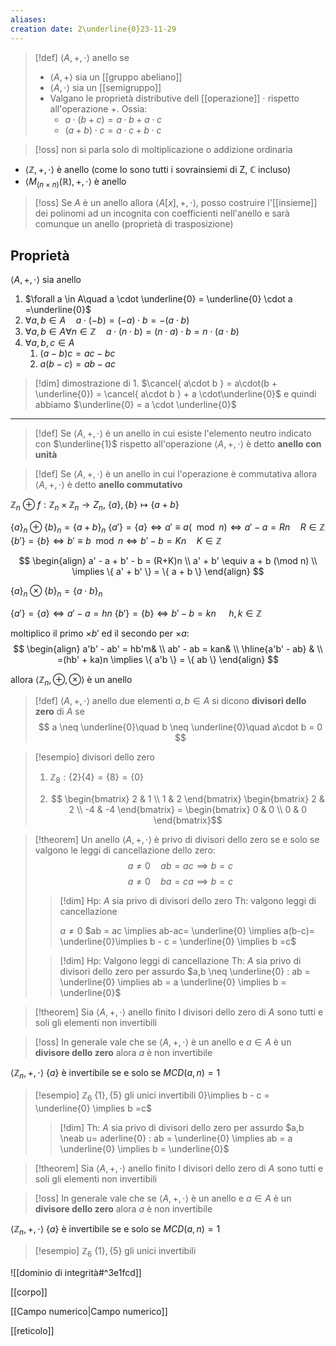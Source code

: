 ```yaml
---
aliases: 
creation date: 2\underline{0}23-11-29
---
```


>[!def]
>$\left< A, +, \cdot \right>$ anello se
>- $\left< A, + \right>$ sia un [[gruppo abeliano]]
>- $\left< A, \cdot \right>$ sia un [[semigruppo]]
>- Valgano le proprietà distributive dell [[operazione]] $\cdot$ rispetto all'operazione $+$. Ossia:
>	- $a \cdot( b + c) = a\cdot b + a\cdot c$
>	- $(a + b) \cdot c = a \cdot c + b \cdot c$


>[!oss]
>non si parla solo di moltiplicazione o addizione ordinaria 

- $\left< \mathbb{Z}, +, \cdot \right>$ è anello (come lo sono tutti i sovrainsiemi di Z, $\mathbb{C}$ incluso)
- $\left< M_{(n\times n)}(\mathbb{R}), +, \cdot \right>$ è anello

>[!oss]
>Se $A$ è un anello allora $\left< A[x],+, \cdot \right>$, posso costruire l'[[insieme]] dei polinomi ad un incognita con coefficienti nell'anello e sarà comunque un anello (proprietà di trasposizione)

## Proprietà
$\left< A, +, \cdot \right>$ sia anello
1. $\forall a \in A\quad a \cdot \underline{0} = \underline{0} \cdot a =\underline{0}$
2. $\forall a,b \in A\quad a\cdot (- b) = (-a) \cdot b = -(a\cdot b)$
3. $\forall a,b \in A \forall n \in \mathbb{Z}\quad a\cdot(n\cdot b) = (n\cdot a)\cdot b = n\cdot(a\cdot b)$
4. $\forall a,b,c \in A\quad$ 
	1. $(a - b)c = ac- bc$
	2. $a(b-c)= ab - ac$

>[!dim] dimostrazione di 1.
>$\cancel{ a\cdot b } = a\cdot(b + \underline{0}) = \cancel{ a\cdot b } + a \cdot\underline{0}$
>e quindi abbiamo
>$\underline{0} = a \cdot \underline{0}$

***

> [!def]
> Se $\left< A, +, \cdot \right>$ è un anello in cui esiste l'elemento neutro indicato con $\underline{1}$ rispetto all'operazione $\left< A, +, \cdot \right>$ è detto **anello con unità**

>[!def]
>Se $\left< A, + , \cdot \right>$ è un anello in cui l'operazione è commutativa allora $\left< A, +, \cdot \right>$ è detto **anello commutativo**



$\mathbb{Z}_{n}$
$\oplus \ f : \mathbb{Z}_{n} \times \mathbb{Z}_{n} \to Z_{n}$, $\{ a \}, \{ b \} \mapsto \{ a + b \}$

$\{ a \}_{n} \oplus \{ b \}_{n} = \{ a + b \}_{n}$
$\{ a' \} = \{ a \} \iff a' \equiv a (\mod n) \iff a' - a = Rn \quad R \in \mathbb{Z}$
$\{ b' \} = \{ b \} \iff b' \equiv b \mod n \iff b' - b = Kn\quad K \in \mathbb{Z}$ 

$$ \begin{align}
a' - a + b' - b = (R+K)n \\
a' + b' \equiv a + b (\mod n) \\
\implies \{ a' + b' \} = \{ a + b \}
\end{align} $$


$\{ a \}_{n} \otimes \{ b \}_{n} = \{ a \cdot b \}_{n}$

$\{ a' \}= \{ a \} \iff a' - a = hn$
$\{ b' \} = \{ b \} \iff b'-b=kn$ $\quad h,k \in \mathbb{Z}$

moltiplico il primo $\times b'$ ed il secondo per $\times a$:
$$ \begin{align}
a'b' - ab' = hb'm& \\
ab' - ab = kan& \\
\hline{a'b' - ab} & \\
=(hb' + ka)n \implies \{ a'b \} = \{ ab \}
\end{align} $$


allora $\left< \mathbb{Z}_{n}, \oplus, \otimes \right>$ è un anello


>[!def]
>$\left< A, +, \cdot \right>$ anello
>due elementi $a,b \in A$ si dicono **divisori dello zero** di $A$ se
>$$ a \neq  \underline{0}\quad b \neq  \underline{0}\quad a\cdot b = 0 $$



> [!esempio] divisori dello zero
>1. $\mathbb{Z}_{8}: \{ 2 \}\{ 4 \} = \{ 8 \} = \{ 0 \}$
> 
> 2. $$ \begin{bmatrix}
> 2 & 1 \\
> 1 & 2
> \end{bmatrix} \begin{bmatrix}
> 2 & 2 \\
> -4 & -4
> \end{bmatrix} = \begin{bmatrix}
> 0 & 0 \\
> 0 & 0
> \end{bmatrix}$$

>[!theorem]
>Un anello $\left< A , + , \cdot \right>$ è privo di divisori dello zero se e solo se valgono le leggi di cancellazione dello zero:
>$$ a \neq 0\quad ab = ac \implies b = c $$
>$$ a \neq 0\quad ba = ca \implies b = c $$
>
>>[!dim]
>>Hp: $A$ sia privo di divisori dello zero
>>Th: valgono leggi di cancellazione
>>
>>$a \neq 0$
>>$ab = ac \implies ab-ac= \underline{0} \implies a(b-c)= \underline{0}\implies b - c = \underline{0} \implies b =c$
>
>>[!dim]
>>Hp: Valgono leggi di cancellazione
>>Th: $A$ sia privo di divisori dello zero
>>per assurdo $a,b \neq  \underline{0} : ab = \underline{0} \implies ab = a \underline{0} \implies b = \underline{0}$
 
>[!theorem]
>Sia $\left< A , + ,\cdot \right>$ anello finito
>I divisori dello zero di $A$ sono tutti e soli gli elementi non invertibili

>[!oss]
>In generale vale che se $\left< A, + , \cdot \right>$ è un anello e $a \in A$ è un **divisore dello zero** alora $a$ è  non invertibile


$\left< \mathbb{Z}_{n}, +, \cdot \right>$
$\{ a \}$ è invertibile se e solo se $MCD(a,n) = 1$

>[!esempio]
>$\mathbb{Z}_{6}$
>$\{ 1 \}, \{ 5 \}$ gli unici invertibili
0}\implies b - c = \underline{0} \implies b =c$
>>[!dim]
>>Th: $A$ sia privo  di divisori dello zero
>>per assurdo $a,b \neab u= aderline{0} : ab = \underline{0} \implies ab = a \underline{0} \implies b = \underline{0}$
 
>[!theorem]
>Sia $\left< A , + ,\cdot \right>$ anello finito
>I divisori dello zero di $A$ sono tutti e soli gli elementi non invertibili

>[!oss]
>In generale vale che se $\left< A, + , \cdot \right>$ è un anello e $a \in A$ è un **divisore dello zero** alora $a$ è  non invertibile


$\left< \mathbb{Z}_{n}, +, \cdot \right>$
$\{ a \}$ è invertibile se e solo se $MCD(a,n) = 1$

>[!esempio]
>$\mathbb{Z}_{6}$
>$\{ 1 \}, \{ 5 \}$ gli unici invertibili


![[dominio di integrità#^3e1fcd]]

[[corpo]]

[[Campo numerico|Campo numerico]]

[[reticolo]]